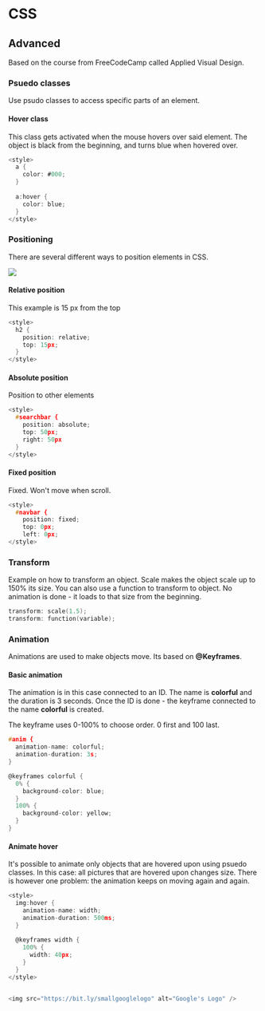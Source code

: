 # CSS

## Advanced 
Based on the course from FreeCodeCamp called Applied Visual Design.

### Psuedo classes
Use psudo classes to access specific parts of an element.

#### Hover class
This class gets activated when the mouse hovers over said element.
The object is black from the beginning, and turns blue when hovered over.

```h
<style>
  a {
    color: #000;
  }
  
  a:hover {
    color: blue;
  } 
</style>
```

### Positioning

There are several different ways to position elements in CSS.

![](https://image.slidesharecdn.com/positionanditsvalues-170702045148/95/css-position-and-its-values-1-638.jpg?cb=1498971289)

#### Relative position
This example is 15 px from the top

```h
<style>
  h2 {
    position: relative;
    top: 15px; 
  }
</style>
```

#### Absolute position
Position to other elements
```h
<style>
  #searchbar {
    position: absolute;
    top: 50px;
    right: 50px
  }
</style>
```

#### Fixed position
Fixed. Won't move when scroll.
```h
<style>
  #navbar {
    position: fixed;
    top: 0px;
    left: 0px;
</style>
```

### Transform
Example on how to transform an object. Scale makes the object scale up to 150% its size. You can also use a function to transform to object. No animation is done - it loads to that size from the beginning.

```h
transform: scale(1.5);
transform: function(variable);
```

### Animation
Animations are used to make objects move. Its based on **@Keyframes**. 

#### Basic animation
The animation is in this case connected to an ID. The name is **colorful** and the duration is 3 seconds.
Once the ID is done - the keyframe connected to the name **colorful** is created.

The keyframe uses 0-100% to choose order. 0 first and 100 last. 

```h
#anim {
  animation-name: colorful;
  animation-duration: 3s;
}

@keyframes colorful {
  0% {
    background-color: blue;
  }
  100% {
    background-color: yellow;
  }
}
```

#### Animate hover
It's possible to animate only objects that are hovered upon using psuedo classes.
In this case: all pictures that are hovered upon changes size. There is however one problem: the animation keeps on moving again and again. 

```h
<style>
  img:hover {
    animation-name: width;
    animation-duration: 500ms;
  }
  
  @keyframes width {
    100% {
      width: 40px;
    }
  }
</style>


<img src="https://bit.ly/smallgooglelogo" alt="Google's Logo" />
```
